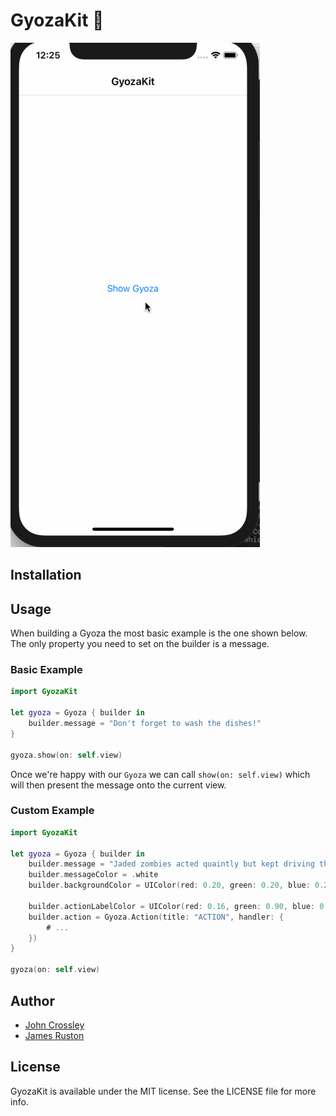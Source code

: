 # GyozaKit 🥟

![GyozaKit Demo](https://raw.githubusercontent.com/john-crossley/GyozaKit/Assets/GyozaKit.gif)

## Installation

## Usage

When building a Gyoza the most basic example is the one shown below. The only property you need to set on the builder is a message.

### Basic Example

```swift
import GyozaKit

let gyoza = Gyoza { builder in
    builder.message = "Don't forget to wash the dishes!"
}

gyoza.show(on: self.view)

```

Once we're happy with our `Gyoza` we can call `show(on: self.view)` which will then present the message onto the current view.

### Custom Example

```swift
import GyozaKit

let gyoza = Gyoza { builder in
    builder.message = "Jaded zombies acted quaintly but kept driving their oxen forward."
    builder.messageColor = .white
    builder.backgroundColor = UIColor(red: 0.20, green: 0.20, blue: 0.20, alpha: 1.00)

    builder.actionLabelColor = UIColor(red: 0.16, green: 0.90, blue: 0.40, alpha: 1.00)
    builder.action = Gyoza.Action(title: "ACTION", handler: {
        # ...
    })
}

gyoza(on: self.view)
```

## Author
- [John Crossley](https://github.com/john-crossley)
- [James Ruston](http://github.com/jamesruston)

## License

GyozaKit is available under the MIT license. See the LICENSE file for more info.
